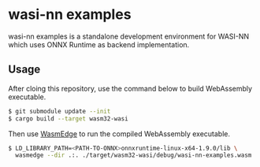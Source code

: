 # wasi-nn examples

wasi-nn examples is a standalone development environment for WASI-NN which uses ONNX Runtime as backend implementation.

## Usage

After cloing this repository, use the command below to build WebAssembly executable.

```bash
$ git submodule update --init
$ cargo build --target wasm32-wasi
```

Then use [WasmEdge](https://github.com/WasmEdge/WasmEdge) to run the compiled WebAssembly executable.

```bash
$ LD_LIBRARY_PATH=<PATH-TO-ONNX>onnxruntime-linux-x64-1.9.0/lib \
  wasmedge --dir .:. ./target/wasm32-wasi/debug/wasi-nn-examples.wasm
```